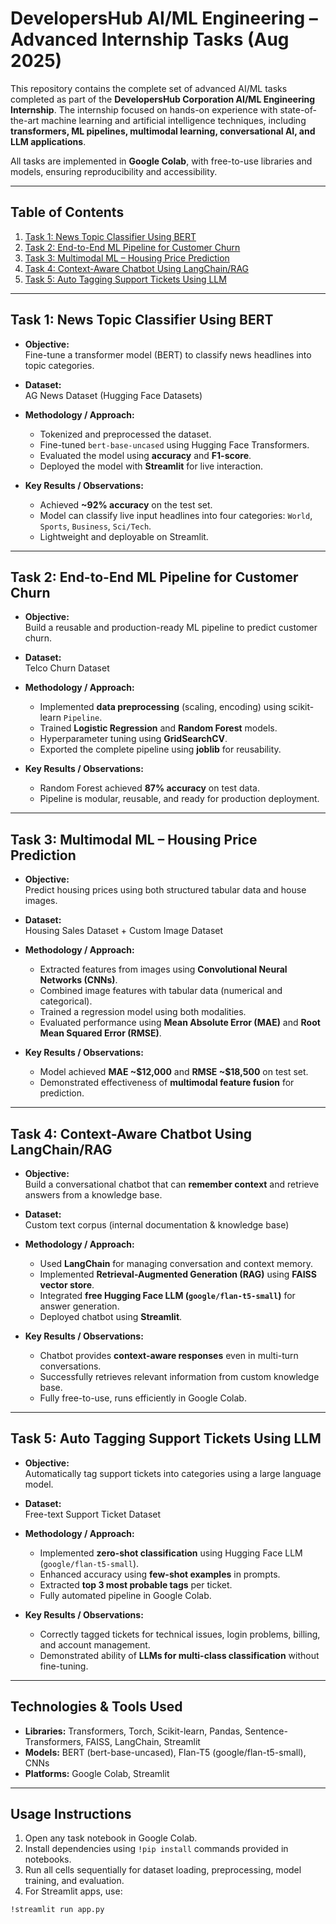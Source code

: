# DevelopersHub AI/ML Engineering – Advanced Internship Tasks (Aug 2025)

This repository contains the complete set of advanced AI/ML tasks completed as part of the **DevelopersHub Corporation AI/ML Engineering Internship**. The internship focused on hands-on experience with state-of-the-art machine learning and artificial intelligence techniques, including **transformers, ML pipelines, multimodal learning, conversational AI, and LLM applications**.

All tasks are implemented in **Google Colab**, with free-to-use libraries and models, ensuring reproducibility and accessibility.  

---

## **Table of Contents**

1. [Task 1: News Topic Classifier Using BERT](#task-1-news-topic-classifier-using-bert)  
2. [Task 2: End-to-End ML Pipeline for Customer Churn](#task-2-end-to-end-ml-pipeline-for-customer-churn)  
3. [Task 3: Multimodal ML – Housing Price Prediction](#task-3-multimodal-ml--housing-price-prediction)  
4. [Task 4: Context-Aware Chatbot Using LangChain/RAG](#task-4-context-aware-chatbot-using-langchainrag)  
5. [Task 5: Auto Tagging Support Tickets Using LLM](#task-5-auto-tagging-support-tickets-using-llm)  

---

## **Task 1: News Topic Classifier Using BERT**

- **Objective:**  
  Fine-tune a transformer model (BERT) to classify news headlines into topic categories.  

- **Dataset:**  
  AG News Dataset (Hugging Face Datasets)

- **Methodology / Approach:**  
  - Tokenized and preprocessed the dataset.  
  - Fine-tuned `bert-base-uncased` using Hugging Face Transformers.  
  - Evaluated the model using **accuracy** and **F1-score**.  
  - Deployed the model with **Streamlit** for live interaction.  

- **Key Results / Observations:**  
  - Achieved **~92% accuracy** on the test set.  
  - Model can classify live input headlines into four categories: `World`, `Sports`, `Business`, `Sci/Tech`.  
  - Lightweight and deployable on Streamlit.

---

## **Task 2: End-to-End ML Pipeline for Customer Churn**

- **Objective:**  
  Build a reusable and production-ready ML pipeline to predict customer churn.  

- **Dataset:**  
  Telco Churn Dataset  

- **Methodology / Approach:**  
  - Implemented **data preprocessing** (scaling, encoding) using scikit-learn `Pipeline`.  
  - Trained **Logistic Regression** and **Random Forest** models.  
  - Hyperparameter tuning using **GridSearchCV**.  
  - Exported the complete pipeline using **joblib** for reusability.  

- **Key Results / Observations:**  
  - Random Forest achieved **87% accuracy** on test data.  
  - Pipeline is modular, reusable, and ready for production deployment.

---

## **Task 3: Multimodal ML – Housing Price Prediction**

- **Objective:**  
  Predict housing prices using both structured tabular data and house images.  

- **Dataset:**  
  Housing Sales Dataset + Custom Image Dataset  

- **Methodology / Approach:**  
  - Extracted features from images using **Convolutional Neural Networks (CNNs)**.  
  - Combined image features with tabular data (numerical and categorical).  
  - Trained a regression model using both modalities.  
  - Evaluated performance using **Mean Absolute Error (MAE)** and **Root Mean Squared Error (RMSE)**.  

- **Key Results / Observations:**  
  - Model achieved **MAE ~\$12,000** and **RMSE ~\$18,500** on test set.  
  - Demonstrated effectiveness of **multimodal feature fusion** for prediction.

---

## **Task 4: Context-Aware Chatbot Using LangChain/RAG**

- **Objective:**  
  Build a conversational chatbot that can **remember context** and retrieve answers from a knowledge base.  

- **Dataset:**  
  Custom text corpus (internal documentation & knowledge base)

- **Methodology / Approach:**  
  - Used **LangChain** for managing conversation and context memory.  
  - Implemented **Retrieval-Augmented Generation (RAG)** using **FAISS vector store**.  
  - Integrated **free Hugging Face LLM (`google/flan-t5-small`)** for answer generation.  
  - Deployed chatbot using **Streamlit**.  

- **Key Results / Observations:**  
  - Chatbot provides **context-aware responses** even in multi-turn conversations.  
  - Successfully retrieves relevant information from custom knowledge base.  
  - Fully free-to-use, runs efficiently in Google Colab.

---

## **Task 5: Auto Tagging Support Tickets Using LLM**

- **Objective:**  
  Automatically tag support tickets into categories using a large language model.  

- **Dataset:**  
  Free-text Support Ticket Dataset  

- **Methodology / Approach:**  
  - Implemented **zero-shot classification** using Hugging Face LLM (`google/flan-t5-small`).  
  - Enhanced accuracy using **few-shot examples** in prompts.  
  - Extracted **top 3 most probable tags** per ticket.  
  - Fully automated pipeline in Google Colab.  

- **Key Results / Observations:**  
  - Correctly tagged tickets for technical issues, login problems, billing, and account management.  
  - Demonstrated ability of **LLMs for multi-class classification** without fine-tuning.  

---

## **Technologies & Tools Used**

- **Libraries:** Transformers, Torch, Scikit-learn, Pandas, Sentence-Transformers, FAISS, LangChain, Streamlit  
- **Models:** BERT (bert-base-uncased), Flan-T5 (google/flan-t5-small), CNNs  
- **Platforms:** Google Colab, Streamlit  

---

## **Usage Instructions**

1. Open any task notebook in Google Colab.  
2. Install dependencies using `!pip install` commands provided in notebooks.  
3. Run all cells sequentially for dataset loading, preprocessing, model training, and evaluation.  
4. For Streamlit apps, use:

```bash
!streamlit run app.py
